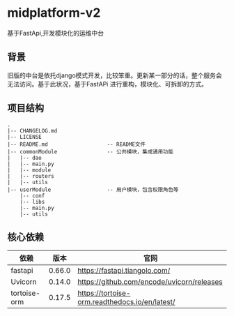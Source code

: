 

# midplatform-v2

基于FastApi,开发模块化的运维中台

## 背景

旧版的中台是依托django模式开发，比较笨重。更新某一部分的话，整个服务会无法访问。基于此状况，基于FastAPi 进行重构，模块化、可拆卸的方式。

## 项目结构

```shell
.
|-- CHANGELOG.md
|-- LICENSE
|-- README.md					-- README文件
|-- commonModule                -- 公共模块，集成通用功能
|   |-- dao
|   |-- main.py
|   |-- module
|   |-- routers
|   |-- utils
|-- userModule					-- 用户模块，包含权限角色等
    |-- conf
    |-- libs
    |-- main.py
    |-- utils

```




## 核心依赖

| 依赖    | 版本   | 官网                          |
| ------- | ------ | ----------------------------- |
| fastapi | 0.66.0 | https://fastapi.tiangolo.com/ |
| Uvicorn | 0.14.0 | https://github.com/encode/uvicorn/releases |
| tortoise-orm | 0.17.5 | https://tortoise-orm.readthedocs.io/en/latest/ |

